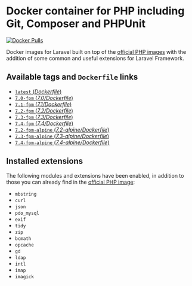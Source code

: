 # Docker container for PHP including Git, Composer and PHPUnit
[![Docker Pulls](https://img.shields.io/docker/pulls/karbon001/docker-laravel-php.svg)](https://hub.docker.com/r/karbon001/docker-laravel-php/)

Docker images for Laravel built on top of the [official PHP images](https://hub.docker.com/r/_/php/) with the addition of some common and useful extensions for Laravel Framework.

## Available tags and `Dockerfile` links
- [`latest` (_Dockerfile_)](https://github.com/kfkawalec/docker-laravel-php/blob/master/Dockerfile)
- [`7.0-fpm` (_7.0/Dockerfile_)](https://github.com/kfkawalec/docker-laravel-php/blob/master/7.0/Dockerfile)
- [`7.1-fpm` (_7.1/Dockerfile_)](https://github.com/kfkawalec/docker-laravel-php/blob/master/7.1/Dockerfile)
- [`7.2-fpm` (_7.2/Dockerfile_)](https://github.com/kfkawalec/docker-laravel-php/blob/master/7.2/Dockerfile)
- [`7.3-fpm` (_7.3/Dockerfile_)](https://github.com/kfkawalec/docker-laravel-php/blob/master/7.3/Dockerfile)
- [`7.4-fpm` (_7.4/Dockerfile_)](https://github.com/kfkawalec/docker-laravel-php/blob/master/7.4/Dockerfile)
- [`7.2-fpm-alpine` (_7.2-alpine/Dockerfile_)](https://github.com/kfkawalec/docker-laravel-php/blob/master/7.2-alpine/Dockerfile)
- [`7.3-fpm-alpine` (_7.3-alpine/Dockerfile_)](https://github.com/kfkawalec/docker-laravel-php/blob/master/7.3-alpine/Dockerfile)
- [`7.4-fpm-alpine` (_7.4-alpine/Dockerfile_)](https://github.com/kfkawalec/docker-laravel-php/blob/master/7.4-alpine/Dockerfile)

## Installed extensions
The following modules and extensions have been enabled,
in addition to those you can already find in the [official PHP image](https://hub.docker.com/r/_/php/):

- `mbstring`
- `curl`
- `json`
- `pdo_mysql`
- `exif`
- `tidy`
- `zip`
- `bcmath`
- `opcache`
- `gd`
- `ldap`
- `intl`
- `imap`
- `imagick`
